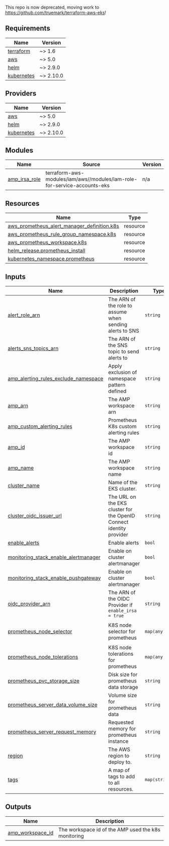 This repo is now deprecated, moving work to https://github.com/truemark/terraform-aws-eks!


## Requirements

| Name | Version |
|------|---------|
| <a name="requirement_terraform"></a> [terraform](#requirement\_terraform) | ~> 1.6 |
| <a name="requirement_aws"></a> [aws](#requirement\_aws) | ~> 5.0 |
| <a name="requirement_helm"></a> [helm](#requirement\_helm) | ~> 2.9.0 |
| <a name="requirement_kubernetes"></a> [kubernetes](#requirement\_kubernetes) | ~> 2.10.0 |

## Providers

| Name | Version |
|------|---------|
| <a name="provider_aws"></a> [aws](#provider\_aws) | ~> 5.0 |
| <a name="provider_helm"></a> [helm](#provider\_helm) | ~> 2.9.0 |
| <a name="provider_kubernetes"></a> [kubernetes](#provider\_kubernetes) | ~> 2.10.0 |

## Modules

| Name | Source | Version |
|------|--------|---------|
| <a name="module_amp_irsa_role"></a> [amp\_irsa\_role](#module\_amp\_irsa\_role) | terraform-aws-modules/iam/aws//modules/iam-role-for-service-accounts-eks | n/a |

## Resources

| Name | Type |
|------|------|
| [aws_prometheus_alert_manager_definition.k8s](https://registry.terraform.io/providers/hashicorp/aws/latest/docs/resources/prometheus_alert_manager_definition) | resource |
| [aws_prometheus_rule_group_namespace.k8s](https://registry.terraform.io/providers/hashicorp/aws/latest/docs/resources/prometheus_rule_group_namespace) | resource |
| [aws_prometheus_workspace.k8s](https://registry.terraform.io/providers/hashicorp/aws/latest/docs/resources/prometheus_workspace) | resource |
| [helm_release.prometheus_install](https://registry.terraform.io/providers/hashicorp/helm/latest/docs/resources/release) | resource |
| [kubernetes_namespace.prometheus](https://registry.terraform.io/providers/hashicorp/kubernetes/latest/docs/resources/namespace) | resource |

## Inputs

| Name | Description | Type | Default | Required |
|------|-------------|------|---------|:--------:|
| <a name="input_alert_role_arn"></a> [alert\_role\_arn](#input\_alert\_role\_arn) | The ARN of the role to assume when sending alerts to SNS | `string` | `null` | no |
| <a name="input_alerts_sns_topics_arn"></a> [alerts\_sns\_topics\_arn](#input\_alerts\_sns\_topics\_arn) | The ARN of the SNS topic to send alerts to | `string` | n/a | yes |
| <a name="input_amp_alerting_rules_exclude_namespace"></a> [amp\_alerting\_rules\_exclude\_namespace](#input\_amp\_alerting\_rules\_exclude\_namespace) | Apply exclusion of namespace pattern defined | `string` | `""` | no |
| <a name="input_amp_arn"></a> [amp\_arn](#input\_amp\_arn) | The AMP workspace arn | `string` | `null` | no |
| <a name="input_amp_custom_alerting_rules"></a> [amp\_custom\_alerting\_rules](#input\_amp\_custom\_alerting\_rules) | Prometheus K8s custom alerting rules | `string` | `""` | no |
| <a name="input_amp_id"></a> [amp\_id](#input\_amp\_id) | The AMP workspace id | `string` | `null` | no |
| <a name="input_amp_name"></a> [amp\_name](#input\_amp\_name) | The AMP workspace name | `string` | `null` | no |
| <a name="input_cluster_name"></a> [cluster\_name](#input\_cluster\_name) | Name of the EKS cluster. | `string` | n/a | yes |
| <a name="input_cluster_oidc_issuer_url"></a> [cluster\_oidc\_issuer\_url](#input\_cluster\_oidc\_issuer\_url) | The URL on the EKS cluster for the OpenID Connect identity provider | `string` | n/a | yes |
| <a name="input_enable_alerts"></a> [enable\_alerts](#input\_enable\_alerts) | Enable alerts | `bool` | `true` | no |
| <a name="input_monitoring_stack_enable_alertmanager"></a> [monitoring\_stack\_enable\_alertmanager](#input\_monitoring\_stack\_enable\_alertmanager) | Enable on cluster alertmanager | `bool` | `false` | no |
| <a name="input_monitoring_stack_enable_pushgateway"></a> [monitoring\_stack\_enable\_pushgateway](#input\_monitoring\_stack\_enable\_pushgateway) | Enable on cluster alertmanager | `bool` | `false` | no |
| <a name="input_oidc_provider_arn"></a> [oidc\_provider\_arn](#input\_oidc\_provider\_arn) | The ARN of the OIDC Provider if `enable_irsa = true` | `string` | n/a | yes |
| <a name="input_prometheus_node_selector"></a> [prometheus\_node\_selector](#input\_prometheus\_node\_selector) | K8S node selector for prometheus | `map(any)` | <pre>{<br>  "nodeSelector": {}<br>}</pre> | no |
| <a name="input_prometheus_node_tolerations"></a> [prometheus\_node\_tolerations](#input\_prometheus\_node\_tolerations) | K8S node tolerations for prometheus | `map(any)` | <pre>{<br>  "tolerations": []<br>}</pre> | no |
| <a name="input_prometheus_pvc_storage_size"></a> [prometheus\_pvc\_storage\_size](#input\_prometheus\_pvc\_storage\_size) | Disk size for prometheus data storage | `string` | `"30Gi"` | no |
| <a name="input_prometheus_server_data_volume_size"></a> [prometheus\_server\_data\_volume\_size](#input\_prometheus\_server\_data\_volume\_size) | Volume size for prometheus data | `string` | `"150Gi"` | no |
| <a name="input_prometheus_server_request_memory"></a> [prometheus\_server\_request\_memory](#input\_prometheus\_server\_request\_memory) | Requested memory for prometheus instance | `string` | `"4Gi"` | no |
| <a name="input_region"></a> [region](#input\_region) | The AWS region to deploy to. | `string` | n/a | yes |
| <a name="input_tags"></a> [tags](#input\_tags) | A map of tags to add to all resources. | `map(string)` | `{}` | no |

## Outputs

| Name | Description |
|------|-------------|
| <a name="output_amp_workspace_id"></a> [amp\_workspace\_id](#output\_amp\_workspace\_id) | The workspace id of the AMP used the k8s monitoring |
